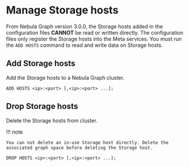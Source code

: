 # Manage Storage hosts

From Nebula Graph version 3.0.0, the Storage hosts added in the configuration files **CANNOT** be read or written directly. The configuration files only register the Storage hosts into the Meta services. You must run the `ADD HOSTS` command to read and write data on Storage hosts.

## Add Storage hosts

Add the Storage hosts to a Nebula Graph cluster.

```ngql
ADD HOSTS <ip>:<port> [,<ip>:<port> ...];
```

## Drop Storage hosts

Delete the Storage hosts from cluster.

!!! note

    You can not delete an in-use Storage host directly. Delete the associated graph space before deleting the Storage host.

```ngql
DROP HOSTS <ip>:<port> [,<ip>:<port> ...];
```